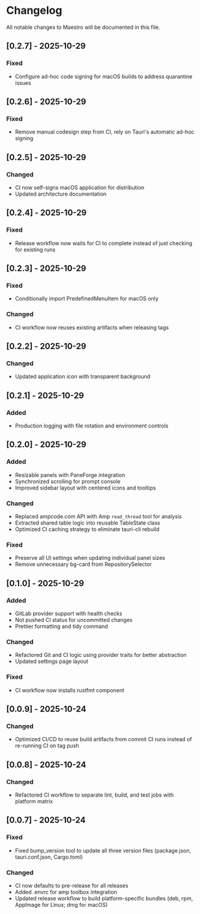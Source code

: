 # Changelog

All notable changes to Maestro will be documented in this file.

## [0.2.7] - 2025-10-29

### Fixed

- Configure ad-hoc code signing for macOS builds to address quarantine issues

## [0.2.6] - 2025-10-29

### Fixed

- Remove manual codesign step from CI, rely on Tauri's automatic ad-hoc signing

## [0.2.5] - 2025-10-29

### Changed

- CI now self-signs macOS application for distribution
- Updated architecture documentation

## [0.2.4] - 2025-10-29

### Fixed

- Release workflow now waits for CI to complete instead of just checking for existing runs

## [0.2.3] - 2025-10-29

### Fixed

- Conditionally import PredefinedMenuItem for macOS only

### Changed

- CI workflow now reuses existing artifacts when releasing tags

## [0.2.2] - 2025-10-29

### Changed

- Updated application icon with transparent background

## [0.2.1] - 2025-10-29

### Added

- Production logging with file rotation and environment controls

## [0.2.0] - 2025-10-29

### Added

- Resizable panels with PaneForge integration
- Synchronized scrolling for prompt console
- Improved sidebar layout with centered icons and tooltips

### Changed

- Replaced ampcode.com API with Amp `read_thread` tool for analysis
- Extracted shared table logic into reusable TableState class
- Optimized CI caching strategy to eliminate tauri-cli rebuild

### Fixed

- Preserve all UI settings when updating individual panel sizes
- Remove unnecessary bg-card from RepositorySelector

## [0.1.0] - 2025-10-29

### Added

- GitLab provider support with health checks
- Not pushed CI status for uncommitted changes
- Prettier formatting and tidy command

### Changed

- Refactored Git and CI logic using provider traits for better abstraction
- Updated settings page layout

### Fixed

- CI workflow now installs rustfmt component

## [0.0.9] - 2025-10-24

### Changed

- Optimized CI/CD to reuse build artifacts from commit CI runs instead of re-running CI on tag push

## [0.0.8] - 2025-10-24

### Changed

- Refactored CI workflow to separate lint, build, and test jobs with platform matrix

## [0.0.7] - 2025-10-24

### Fixed

- Fixed bump_version tool to update all three version files (package.json, tauri.conf.json, Cargo.toml)

### Changed

- CI now defaults to pre-release for all releases
- Added .envrc for amp toolbox integration
- Updated release workflow to build platform-specific bundles (deb, rpm, AppImage for Linux; dmg for macOS)
